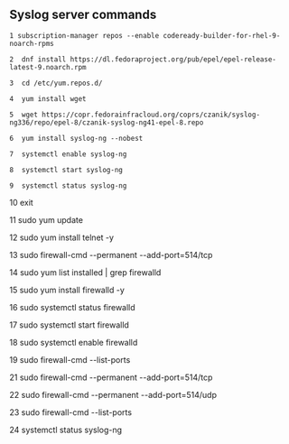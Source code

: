 ## Syslog server commands

    1 subscription-manager repos --enable codeready-builder-for-rhel-9-noarch-rpms
    
    2  dnf install https://dl.fedoraproject.org/pub/epel/epel-release-latest-9.noarch.rpm
    
    3  cd /etc/yum.repos.d/
    
    4  yum install wget
    
    5  wget https://copr.fedorainfracloud.org/coprs/czanik/syslog-ng336/repo/epel-8/czanik-syslog-ng41-epel-8.repo
    
    6  yum install syslog-ng --nobest
    
    7  systemctl enable syslog-ng
    
    8  systemctl start syslog-ng
    
    9  systemctl status syslog-ng
    
   10  exit
   
   11  sudo yum update
   
   12  sudo yum install telnet -y
   
   13  sudo firewall-cmd --permanent --add-port=514/tcp
   
   14  sudo yum list installed | grep firewalld
   
   15  sudo yum install firewalld -y
   
   16  sudo systemctl status firewalld
   
   17  sudo systemctl start firewalld
   
   18  sudo systemctl enable firewalld
   
   19  sudo firewall-cmd --list-ports
   
   21  sudo firewall-cmd --permanent --add-port=514/tcp
   
   22  sudo firewall-cmd --permanent --add-port=514/udp
   
   23  sudo firewall-cmd --list-ports
   
   24  systemctl status syslog-ng

